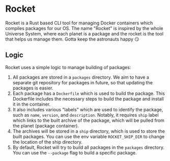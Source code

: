 # Rocket

Rocket is a Rust based CLI tool for managing Docker containers which compiles packages for our OS.
The name "Rocket" is inspired by the whole Universe System, where each planet is a package and the rocket is the tool that helps us manage them. Gotta keep the astronauts happy 😏

## Logic

Rocket uses a simple logic to manage building of packages:

1. All packages are stored in a `packages` directory. We aim to have a separate git repository for packages in future, so that updating the packages is easier.
2. Each package has a `Dockerfile` which is used to build the package. This Dockerfile includes the necessary steps to build the package and install it in the container.
3. It also includes various "labels" which are used to identify the package, such as `name`, `version`, and `description`. Notably, it requires `ship` label which links to the built archive of the package, which will be pulled from the planet (package container).
4. The archives will be stored in a `ship` directory, which is used to store the built packages. You can use the env variable `ROCKET_SHIP_DIR` to change the location of the ship directory.
5. By default, Rocket will try to build all packages in the `packages` directory. You can use the `--package` flag to build a specific package.

